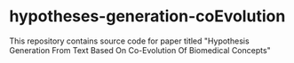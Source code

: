 # hypotheses-generation-coEvolution
This repository contains source code for paper titled "Hypothesis Generation From Text Based On Co-Evolution Of Biomedical Concepts"
